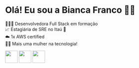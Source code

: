 <h1>Olá! Eu sou a Bianca Franco 👋🏽 </h1>

👩🏽‍💻 Desenvolvedora Full Stack em formação <br>
📈 Estagiária de SRE no Itaú 🧡 <br>
☁️ 1x AWS certified<br>
👸🏾 Mais uma mulher na tecnologia! <br>

<div style="display: inline_block" >
<img align="center" height="40" width="40" src="https://encrypted-tbn0.gstatic.com/images?q=tbn:ANd9GcT0Fu-dXkSWjCzkwZCiVfezmulj7OBUK74FDw&usqp=CAU">
<img margin_left="5px" align="center" height="40" width="40" src="https://logospng.org/download/css-3/logo-css-3-2048.png">  
<img align="center" height="40" width="40" src="https://encrypted-tbn0.gstatic.com/images?q=tbn:ANd9GcQvpEVooS4y75Pf5C0wEQcyqC5cOErNxtl5cQ&usqp=CAU">
</div>
